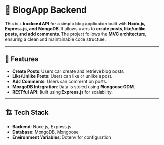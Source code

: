 # 📝 BlogApp Backend

This is a **backend API** for a simple blog application built with **Node.js, Express.js, and MongoDB**. It allows users to **create posts, like/unlike posts, and add comments**. The project follows the **MVC architecture**, ensuring a clean and maintainable code structure.

---

## 🚀 Features
- **Create Posts**: Users can create and retrieve blog posts.
- **Like/Unlike Posts**: Users can like or unlike a post.
- **Add Comments**: Users can comment on posts.
- **MongoDB Integration**: Data is stored using **Mongoose ODM**.
- **RESTful API**: Built using **Express.js** for scalability.

---

## 🏗️ Tech Stack
- **Backend**: Node.js, Express.js
- **Database**: MongoDB, Mongoose
- **Environment Variables**: Dotenv for configuration
